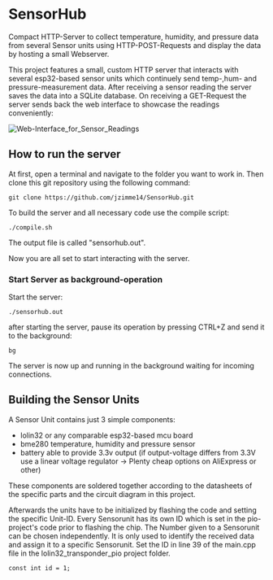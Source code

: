 # SensorHub
Compact HTTP-Server to collect temperature, humidity, and pressure data from several Sensor units using HTTP-POST-Requests and display the data by hosting a small Webserver.

This project features a small, custom HTTP server that interacts with several esp32-based sensor units which continuely send temp-,hum- and pressure-measurement data. After receiving a sensor reading the server saves the data into a SQLite database. On receiving a GET-Request the server sends back the web interface to showcase the readings conveniently: 

![Web-Interface_for_Sensor_Readings](https://github.com/jzimme14/SensorHub/assets/98842597/1b3d7661-d793-403d-96a0-4098466f9990)

## How to run the server
At first, open a terminal and navigate to the folder you want to work in. 
Then clone this git repository using the following command: 

```
git clone https://github.com/jzimme14/SensorHub.git
```

To build the server and all necessary code use the compile script:

```
./compile.sh
```
The output file is called "sensorhub.out".

Now you are all set to start interacting with the server.

### Start Server as background-operation
Start the server:

```
./sensorhub.out
```
after starting the server, pause its operation by pressing CTRL+Z and send it to the background: 
```
bg
```

The server is now up and running in the background waiting for incoming connections.

## Building the Sensor Units
A Sensor Unit contains just 3 simple components:

+ lolin32 or any comparable esp32-based mcu board
+ bme280 temperature, humidity and pressure sensor
+ battery able to provide 3.3v output (if output-voltage differs from 3.3V use a linear voltage regulator -> Plenty cheap options on AliExpress or other)

These components are soldered together according to the datasheets of the specific parts and the circuit diagram in this project. 

Afterwards the units have to be initialized by flashing the code and setting the specific Unit-ID. Every Sensorunit has its own ID which is set in the pio-project's code prior to flashing the chip. The Number given to a Sensorunit can be chosen independently. It is only used to identify the received data and assign it to a specific Sensorunit. 
Set the ID in line 39 of the main.cpp file in the lolin32_transponder_pio project folder. 
```
const int id = 1;
```
